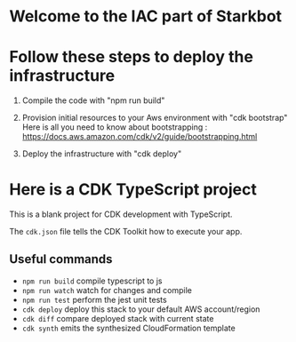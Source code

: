 # Welcome to the IAC part of Starkbot

# Follow these steps to deploy the infrastructure

1) Compile the code with "npm run build"

2) Provision initial resources to your Aws environment with "cdk bootstrap"
Here is all you need to know about bootstrapping : https://docs.aws.amazon.com/cdk/v2/guide/bootstrapping.html

3) Deploy the infrastructure with "cdk deploy"




# Here is a CDK TypeScript project

This is a blank project for CDK development with TypeScript.

The `cdk.json` file tells the CDK Toolkit how to execute your app.

## Useful commands

* `npm run build`   compile typescript to js
* `npm run watch`   watch for changes and compile
* `npm run test`    perform the jest unit tests
* `cdk deploy`      deploy this stack to your default AWS account/region
* `cdk diff`        compare deployed stack with current state
* `cdk synth`       emits the synthesized CloudFormation template
